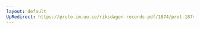 ```yaml
---
layout: default
UpRedirect: https://pruto.im.uu.se/riksdagen-records-pdf/1874/prot-1874--fk--516/prot-1874--fk--516_008.pdf
---
```

